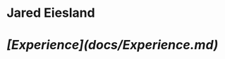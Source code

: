 # Jared Eiesland
<html>
  <Body>
    <h1><i>[Experience](docs/Experience.md)</i></h1>
     
   </body>
  </html>

